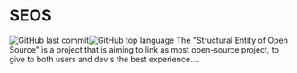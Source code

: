 # SEOS

![GitHub last commit](https://img.shields.io/github/last-commit/O-Schell/SEOS?color=blue&style=flat-square)![GitHub top language](https://img.shields.io/github/languages/top/O-Schell/SEOS?style=flat-square)
The "Structural Entity of Open Source" is a project that is aiming to link as most open-source project, to give to both users and dev's the best experience....
